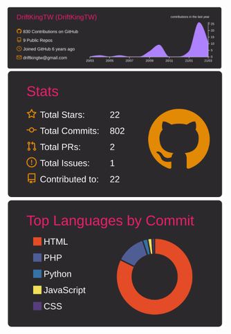 ![](https://raw.githubusercontent.com/DriftKingTW/driftkingtw/master/profile-summary-card-output/monokai/0-profile-details.svg)![](https://raw.githubusercontent.com/DriftKingTW/driftkingtw/master/profile-summary-card-output/monokai/3-stats.svg)![](https://raw.githubusercontent.com/DriftKingTW/driftkingtw/master/profile-summary-card-output/monokai/2-most-commit-language.svg)
